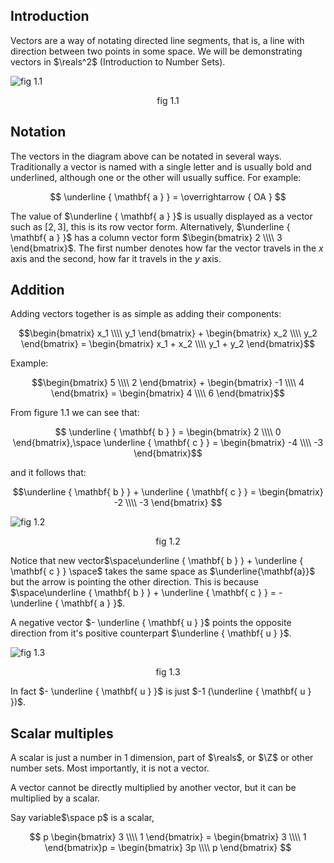## Introduction

Vectors are a way of notating directed line segments, that is, a line with direction between two points in some space. We will be demonstrating vectors in $\reals^2$ (Introduction to Number Sets).

<!-- \*an: hyperlink bracketed text to document of same name. -->

![fig 1.1](/img/fig1.1.svg)

$$\text{fig 1.1}$$

## Notation

The vectors in the diagram above can be notated in several ways. Traditionally a vector is named with a single letter and is usually bold and underlined, although one or the other will usually suffice. For example:

$$ \underline { \mathbf{ a } } = \overrightarrow { OA } $$

The value of $\underline { \mathbf{ a } }$ is usually displayed as a vector such as $[2,3]$, this is its row vector form. Alternatively, $\underline { \mathbf{ a } }$ has a column vector form $\begin{bmatrix} 2 \\\\ 3 \end{bmatrix}$. The first number denotes how far the vector travels in the $x$ axis and the second, how far it travels in the $y$ axis.

## Addition

Adding vectors together is as simple as adding their components:

$$\begin{bmatrix}  x_1 \\\\ y_1 \end{bmatrix} + \begin{bmatrix}  x_2 \\\\ y_2 \end{bmatrix} = \begin{bmatrix}  x_1 + x_2 \\\\ y_1 + y_2 \end{bmatrix}$$

Example:

$$\begin{bmatrix}  5 \\\\ 2 \end{bmatrix} + \begin{bmatrix}  -1 \\\\ 4 \end{bmatrix} = \begin{bmatrix}  4 \\\\ 6 \end{bmatrix}$$

From $\text{figure 1.1}$ we can see that:

$$ \underline { \mathbf{ b } } = \begin{bmatrix}  2 \\\\ 0 \end{bmatrix},\space \underline { \mathbf{ c } } = \begin{bmatrix}  -4 \\\\ -3 \end{bmatrix}$$

and it follows that:

$$\underline { \mathbf{ b } } +  \underline { \mathbf{ c } }  = \begin{bmatrix}  -2 \\\\ -3 \end{bmatrix} $$

![fig 1.2](/img/fig1.2.svg)

$$\text{fig 1.2}$$

Notice that new vector$\space\underline { \mathbf{ b } } +  \underline { \mathbf{ c } } \space$ takes the same space as $\underline{\mathbf{a}}$ but the arrow is pointing the other direction.
This is because $\space\underline { \mathbf{ b } } +  \underline { \mathbf{ c } }  = - \underline { \mathbf{ a } }$.

A negative vector $- \underline { \mathbf{ u } }$ points the opposite direction from it's positive counterpart $\underline { \mathbf{ u } }$.

![fig 1.3](/img/fig1.3.svg)

$$\text{fig 1.3}$$

In fact $- \underline { \mathbf{ u } }$ is just $-1 (\underline { \mathbf{ u } })$.

## Scalar multiples

A scalar is just a number in 1 dimension, part of $\reals$, or $\Z$ or other number sets. Most importantly, it is not a vector.

A vector cannot be directly multiplied by another vector, but it can be multiplied by a scalar.

Say variable$\space p$ is a scalar,

$$ p \begin{bmatrix}  3 \\\\ 1 \end{bmatrix} = \begin{bmatrix} 3 \\\\ 1 \end{bmatrix}p = \begin{bmatrix} 3p \\\\ p \end{bmatrix} $$

<!-- The following however, is not valid.

$$\xcancel {\begin{bmatrix} 3 \\\\ 1 \end{bmatrix} \begin{bmatrix} 2 \\\\ 4 \end{bmatrix} = \begin{bmatrix} ? & ? \\\\ ? & ?\end{bmatrix} } $$ -->
